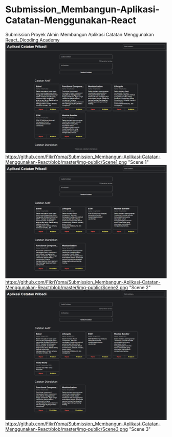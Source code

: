 # Submission_Membangun-Aplikasi-Catatan-Menggunakan-React
Submission Proyek Akhir: Membangun Aplikasi Catatan Menggunakan React_Dicoding Academy
![images/image1.png](https://github.com/FikriYoma/Submission_Membangun-Aplikasi-Catatan-Menggunakan-React/blob/master/img-public/Scene1.png)https://github.com/FikriYoma/Submission_Membangun-Aplikasi-Catatan-Menggunakan-React/blob/master/img-public/Scene1.png "Scene 1"
![images/image2.png](https://github.com/FikriYoma/Submission_Membangun-Aplikasi-Catatan-Menggunakan-React/blob/master/img-public/Scene2.png)https://github.com/FikriYoma/Submission_Membangun-Aplikasi-Catatan-Menggunakan-React/blob/master/img-public/Scene2.png "Scene 2"
![images/image3.png](https://github.com/FikriYoma/Submission_Membangun-Aplikasi-Catatan-Menggunakan-React/blob/master/img-public/Scene3.png)https://github.com/FikriYoma/Submission_Membangun-Aplikasi-Catatan-Menggunakan-React/blob/master/img-public/Scene3.png "Scene 3"
